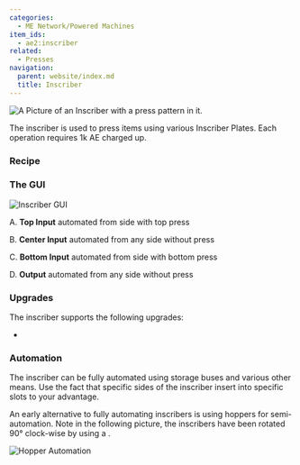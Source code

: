 ```yaml
---
categories:
  - ME Network/Powered Machines
item_ids:
  - ae2:inscriber
related:
  - Presses
navigation:
  parent: website/index.md
  title: Inscriber
---
```


![A Picture of an Inscriber with a press pattern in it.](../../../large/inscriber.png)

The inscriber is used to press items using various Inscriber Plates. Each operation requires 1k AE charged up.

<CategoryIndex category="Presses" />

### Recipe

<RecipeFor id="inscriber" />

### The GUI

![Inscriber GUI](../../../assets/content/inscriberGUI.png)

A. **Top Input** automated from side with top press

B. **Center Input** automated from any side without press

C. **Bottom Input** automated from side with bottom press

D. **Output** automated from any side without press

### Upgrades

The inscriber supports the following upgrades:

- <ItemLink id="speed_card" />

### Automation

The inscriber can be fully automated using storage buses and various other means. Use the fact that
specific sides of the inscriber insert into specific slots to your advantage.

An early alternative to fully automating inscribers is using hoppers for semi-automation.
Note in the following picture, the inscribers have been rotated 90° clock-wise by using
a <ItemLink id="certus_quartz_wrench" />.

![Hopper Automation](../../../large/inscriber_hoppers.png)
